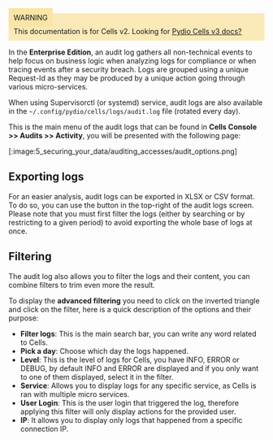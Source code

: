 
<div style="background-color: #fbe9b7;font-size: 14px;">
<span style="background-color: #fae4a6;padding: 10px;">WARNING</span>
<span style="padding: 10px;display: inline-block;">This documentation is for Cells v2. Looking for <a href="https://pydio.com/en/docs/cells/v3/quick-start">Pydio Cells v3 docs?</a></span>
</div>




In the **Enterprise Edition**, an audit log gathers all non-technical events to help focus on business logic when analyzing logs for compliance or when tracing events after a security breach.
Logs are grouped using a unique Request-Id as they may be produced by a unique action going through various micro-services.

When using Supervisorctl (or systemd) service, audit logs are also available in the `~/.config/pydio/cells/logs/audit.log` file (rotated every day).

This is the main menu of the audit logs that can be found in **Cells Console >> Audits >> Activity**, you will be presented with the following page:

[:image:5_securing_your_data/auditing_accesses/audit_options.png]

## Exporting logs

For an easier analysis, audit logs can be exported in XLSX or CSV format.  
To do so, you can use the button in the top-right of the audit logs screen. Please note that you must first filter the logs (either by searching or by restricting to a given period) to avoid exporting the whole base of logs at once.

## Filtering

The audit log also allows you to filter the logs and their content, you can combine filters to trim even more the result.

To display the **advanced filtering** you need to click on the inverted triangle and click on the filter, here is a quick description of the options and their purpose:

- **Filter logs**: This is the main search bar, you can write any word related to Cells.
- **Pick a day**: Choose which day the logs happened.
- **Level**: This is the level of logs for Cells, you have INFO, ERROR or DEBUG, by default INFO and ERROR are displayed and if you only want to one of them displayed, select it in the filter.
- **Service**: Allows you to display logs for any specific service, as Cells is ran with multiple micro services.
- **User Login**: This is the user login that triggered the log, therefore applying this filter will only display actions for the provided user.
- **IP**: It allows you to display only logs that happened from a specific connection IP.